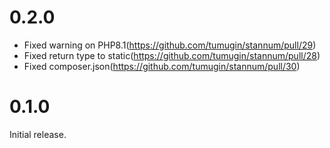# 0.2.0
- Fixed warning on PHP8.1(https://github.com/tumugin/stannum/pull/29)
- Fixed return type to static(https://github.com/tumugin/stannum/pull/28)
- Fixed composer.json(https://github.com/tumugin/stannum/pull/30)

# 0.1.0
Initial release.
